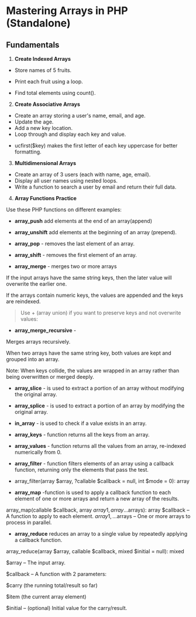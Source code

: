 # Mastering Arrays in PHP (Standalone)

## Fundamentals

1. **Create Indexed Arrays**

- Store names of 5 fruits.

- Print each fruit using a loop.

- Find total elements using count().

2. **Create Associative Arrays**

- Create an array storing a user's name, email, and age.
- Update the age.
- Add a new key location.
- Loop through and display each key and value.

* ucfirst($key) makes the first letter of each key uppercase for better formatting.

3. **Multidimensional Arrays**

- Create an array of 3 users (each with name, age, email).
- Display all user names using nested loops.
- Write a function to search a user by email and return their full data.

4. **Array Functions Practice**

Use these PHP functions on different examples:

- **array_push** add elements at the end of an array(append)
- **array_unshift** add elements at the beginning of an array (prepend).

- **array_pop** - removes the last element of an array.
- **array_shift** - removes the first element of an array.
- **array_merge** - merges two or more arrays

If the input arrays have the same string keys, then the later value will overwrite the earlier one.

If the arrays contain numeric keys, the values are appended and the keys are reindexed.

> Use + (array union) if you want to preserve keys and not overwrite values:

- **array_merge_recursive** - 

Merges arrays recursively.

When two arrays have the same string key, both values are kept and grouped into an array.

Note: When keys collide, the values are wrapped in an array rather than being overwritten or merged deeply.

- **array_slice** - is used to extract a portion of an array without modifying the original array.

- **array_splice** - is used to extract a portion of an array by modifying the original array.

- **in_array** - is used to check if a value exists in an array.

- **array_keys** - function returns all the keys from an array.

- **array_values** - function returns all the values from an array, re-indexed numerically from 0.

- **array_filter** - function filters elements of an array using a callback function, returning only the elements that pass the test.

- array_filter(array $array, ?callable $callback = null, int $mode = 0): array

- **array_map** -function is used to apply a callback function to each element of one or more arrays and return a new array of the results.

array_map(callable $callback, array $array1, array ...$arrays): array
$callback – A function to apply to each element.
$array1, ...$arrays – One or more arrays to process in parallel.


- **array_reduce** reduces an array to a single value by repeatedly applying a callback function.

array_reduce(array $array, callable $callback, mixed $initial = null): mixed

$array – The input array.

$callback – A function with 2 parameters:

$carry (the running total/result so far)

$item (the current array element)

$initial – (optional) Initial value for the carry/result.

